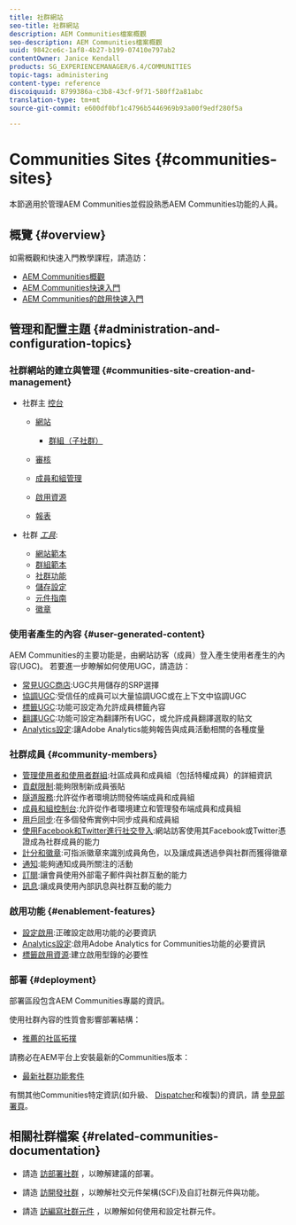 ```yaml
---
title: 社群網站
seo-title: 社群網站
description: AEM Communities檔案概觀
seo-description: AEM Communities檔案概觀
uuid: 9842ce6c-1af8-4b27-b199-07410e797ab2
contentOwner: Janice Kendall
products: SG_EXPERIENCEMANAGER/6.4/COMMUNITIES
topic-tags: administering
content-type: reference
discoiquuid: 8799386a-c3b8-43cf-9f71-580ff2a81abc
translation-type: tm+mt
source-git-commit: e600df0bf1c4796b5446969b93a00f9edf280f5a

---
```



# Communities Sites {#communities-sites}

本節適用於管理AEM Communities並假設熟悉AEM Communities功能的人員。

## 概覽 {#overview}

如需概觀和快速入門教學課程，請造訪：

* [AEM Communities概觀](overview.md)
* [AEM Communities快速入門](getting-started.md)
* [AEM Communities的啟用快速入門](getting-started-enablement.md)

## 管理和配置主題 {#administration-and-configuration-topics}

### 社群網站的建立與管理 {#communities-site-creation-and-management}

* 社群主 [控台](consoles.md)

   * [網站](sites-console.md)

      * [群組（子社群）](groups.md)
   * [審核](moderation.md)
   * [成員和組管理](members.md)
   * [啟用資源](resources.md)
   * [報表](reports.md)


* 社群 [*工具&#x200B;*](tools.md):

   * [網站範本](sites.md)
   * [群組範本](tools-groups.md)
   * [社群功能](functions.md)
   * [儲存設定](srp-config.md)
   * [元件指南](components-guide.md)
   * [徽章](badges.md)


### 使用者產生的內容 {#user-generated-content}

AEM Communities的主要功能是，由網站訪客（成員）登入產生使用者產生的內容(UGC)。 若要進一步瞭解如何使用UGC，請造訪：

* [常見UGC商店](working-with-srp.md):UGC共用儲存的SRP選擇
* [協調UGC](moderate-ugc.md):受信任的成員可以大量協調UGC或在上下文中協調UGC
* [標籤UGC](tag-ugc.md):功能可設定為允許成員標籤內容
* [翻譯UGC](translate-ugc.md):功能可設定為翻譯所有UGC，或允許成員翻譯選取的貼文
* [Analytics設定](analytics.md):讓Adobe Analytics能夠報告與成員活動相關的各種度量

### 社群成員 {#community-members}

* [管理使用者和使用者群組](users.md):社區成員和成員組（包括特權成員）的詳細資訊
* [貢獻限制](limits.md):能夠限制新成員張貼
* [隧道服務](deploy-communities.md#tunnel-service-on-author):允許從作者環境訪問發佈端成員和成員組
* [成員和組控制台](members.md):允許從作者環境建立和管理發布端成員和成員組
* [用戶同步](sync.md):在多個發佈實例中同步成員和成員組
* [使用Facebook和Twitter進行社交登入](social-login.md):網站訪客使用其Facebook或Twitter憑證成為社群成員的能力
* [計分和徽章](implementing-scoring.md):可指派徽章來識別成員角色，以及讓成員透過參與社群而獲得徽章
* [通知](notifications.md):能夠通知成員所關注的活動
* [訂閱](subscriptions.md):讓會員使用外部電子郵件與社群互動的能力
* [訊息](messaging.md):讓成員使用內部訊息與社群互動的能力

### 啟用功能 {#enablement-features}

* [設定啟用](enablement.md):正確設定啟用功能的必要資訊
* [Analytics設定](analytics.md):啟用Adobe Analytics for Communities功能的必要資訊
* [標籤啟用資源](tag-resources.md):建立啟用型錄的必要性

### 部署 {#deployment}

部署區段包含AEM Communities專屬的資訊。

使用社群內容的性質會影響部署結構：

* [推薦的社區拓撲](topologies.md)

請務必在AEM平台上安裝最新的Communities版本：

* [最新社群功能套件](deploy-communities.md#latestfeaturepack)

有關其他Communities特定資訊(如升級、 [Dispatcher](upgrade.md)和複製)的資訊，請 [參見部署頁](dispatcher.md)[](deploy-communities.md#replication-agents-on-author)。

## 相關社群檔案 {#related-communities-documentation}

* 請造 [訪部署社群](deploy-communities.md) ，以瞭解建議的部署。

* 請造 [訪開發社群](communities.md) ，以瞭解社交元件架構(SCF)及自訂社群元件與功能。

* 請造 [訪編寫社群元件](author-communities.md) ，以瞭解如何使用和設定社群元件。
